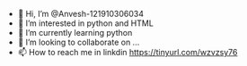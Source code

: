 - 👋 Hi, I’m @Anvesh-121910306034
- 👀 I’m interested in python and HTML
- 🌱 I’m currently learning python
- 💞️ I’m looking to collaborate on ...
- 📫 How to reach me in  linkdin  https://tinyurl.com/wzvzsy76

<!---
Anvesh-121910306034/Anvesh-121910306034 is a ✨ special ✨ repository because its `README.md` (this file) appears on your GitHub profile.
You can click the Preview link to take a look at your changes.
--->
